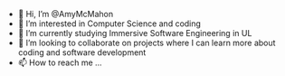 - 👋 Hi, I’m @AmyMcMahon
- 👀 I’m interested in Computer Science and coding
- 🌱 I’m currently studying Immersive Software Engineering in UL
- 💞️ I’m looking to collaborate on projects where I can learn more about coding and software development
- 📫 How to reach me ...

<!---
AmyMcMahon/AmyMcMahon is a ✨ special ✨ repository because its `README.md` (this file) appears on your GitHub profile.
You can click the Preview link to take a look at your changes.
--->
